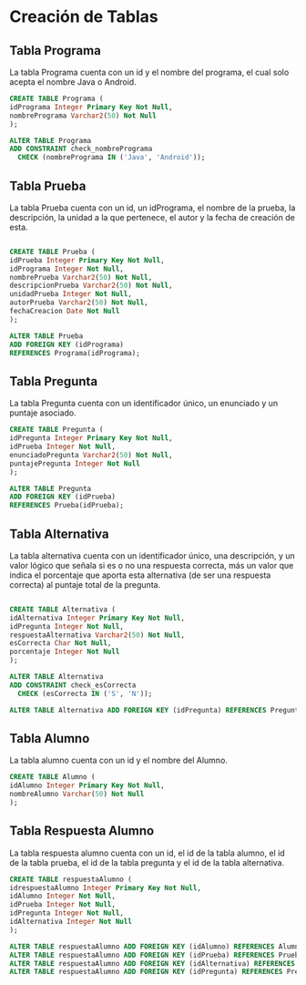 # Creación de Tablas

## Tabla Programa

La tabla Programa cuenta con un id y el nombre del programa, el cual solo acepta el nombre Java o Android.

```SQL
CREATE TABLE Programa (
idPrograma Integer Primary Key Not Null,
nombrePrograma Varchar2(50) Not Null
);

ALTER TABLE Programa
ADD CONSTRAINT check_nombrePrograma
  CHECK (nombrePrograma IN ('Java', 'Android'));
```
## Tabla Prueba

La tabla Prueba cuenta con un id, un idPrograma, el nombre de la prueba, la descripción, la unidad a la que pertenece, el autor y la fecha de creación de esta.

```SQL

CREATE TABLE Prueba (
idPrueba Integer Primary Key Not Null,
idPrograma Integer Not Null,
nombrePrueba Varchar2(50) Not Null,
descripcionPrueba Varchar2(50) Not Null,
unidadPrueba Integer Not Null,
autorPrueba Varchar2(50) Not Null,
fechaCreacion Date Not Null
);

ALTER TABLE Prueba
ADD FOREIGN KEY (idPrograma) 
REFERENCES Programa(idPrograma);
```
  
## Tabla Pregunta

La tabla Pregunta cuenta con un identificador único, un enunciado y un puntaje asociado.

``` SQL
CREATE TABLE Pregunta (
idPregunta Integer Primary Key Not Null,
idPrueba Integer Not Null,
enunciadoPregunta Varchar2(50) Not Null,
puntajePregunta Integer Not Null
);

ALTER TABLE Pregunta 
ADD FOREIGN KEY (idPrueba) 
REFERENCES Prueba(idPrueba);

```

## Tabla Alternativa

La tabla alternativa cuenta con un identificador único, una descripción, y un valor lógico que señala si es o no una respuesta correcta, más un valor que indica el porcentaje que aporta esta alternativa (de ser una respuesta correcta) al puntaje total de la pregunta.

```SQL

CREATE TABLE Alternativa (
idAlternativa Integer Primary Key Not Null,
idPregunta Integer Not Null,
respuestaAlternativa Varchar2(50) Not Null,
esCorrecta Char Not Null,
porcentaje Integer Not Null
);

ALTER TABLE Alternativa
ADD CONSTRAINT check_esCorrecta
  CHECK (esCorrecta IN ('S', 'N'));

ALTER TABLE Alternativa ADD FOREIGN KEY (idPregunta) REFERENCES Pregunta(idPregunta);

```

## Tabla Alumno

La tabla alumno cuenta con un id y el nombre del Alumno.

```SQL
CREATE TABLE Alumno (
idAlumno Integer Primary Key Not Null,
nombreAlumno Varchar(50) Not Null
);
```

## Tabla Respuesta Alumno

La tabla respuesta alumno cuenta con un id, el id de la tabla alumno, el id de la tabla prueba, el id de la tabla pregunta y el id de la tabla alternativa.

```SQL
CREATE TABLE respuestaAlumno (
idrespuestaAlumno Integer Primary Key Not Null, 
idAlumno Integer Not Null,
idPrueba Integer Not Null,
idPregunta Integer Not Null,
idAlternativa Integer Not Null
);

ALTER TABLE respuestaAlumno ADD FOREIGN KEY (idAlumno) REFERENCES Alumno(idAlumno);
ALTER TABLE respuestaAlumno ADD FOREIGN KEY (idPrueba) REFERENCES Prueba(idPrueba);
ALTER TABLE respuestaAlumno ADD FOREIGN KEY (idAlternativa) REFERENCES Alternativa(idAlternativa);
ALTER TABLE respuestaAlumno ADD FOREIGN KEY (idPregunta) REFERENCES Pregunta(idPregunta);
```
